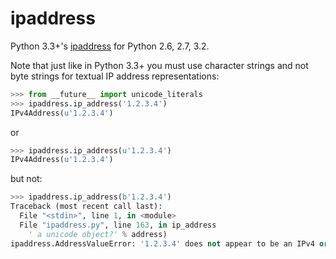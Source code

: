 ipaddress
=========

Python 3.3+'s [ipaddress](http://docs.python.org/dev/library/ipaddress) for Python 2.6, 2.7, 3.2.

Note that just like in Python 3.3+ you must use character strings and not byte strings for textual IP address representations:

```python
>>> from __future__ import unicode_literals
>>> ipaddress.ip_address('1.2.3.4')
IPv4Address(u'1.2.3.4')
```
or
```python
>>> ipaddress.ip_address(u'1.2.3.4')
IPv4Address(u'1.2.3.4')
```
but not:
```python
>>> ipaddress.ip_address(b'1.2.3.4')
Traceback (most recent call last):
  File "<stdin>", line 1, in <module>
  File "ipaddress.py", line 163, in ip_address
    ' a unicode object?' % address)
ipaddress.AddressValueError: '1.2.3.4' does not appear to be an IPv4 or IPv6 address. Did you pass in a bytes (str in Python 2) instead of a unicode object?
```

